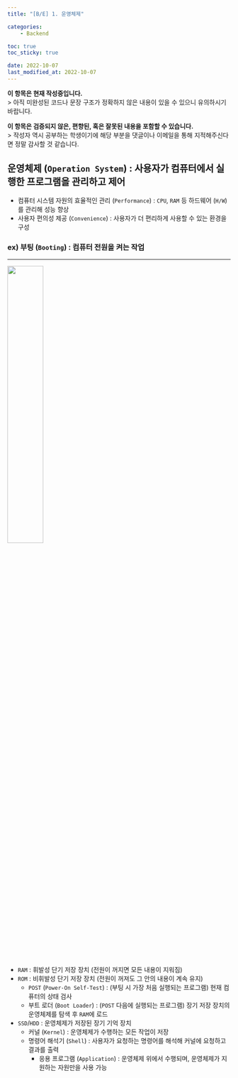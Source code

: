 ```yaml
---
title: "[B/E] 1. 운영체제"

categories:
    - Backend

toc: true
toc_sticky: true

date: 2022-10-07
last_modified_at: 2022-10-07
---
```


<p class="notice--primary"><strong>이 항목은 현재 작성중입니다.</strong><br>> 아직 미완성된 코드나 문장 구조가 정확하지 않은 내용이 있을 수 있으니 유의하시기 바랍니다.</p>

<p class="notice--warning"><strong>이 항목은 검증되지 않은, 편향된, 혹은 잘못된 내용을 포함할 수 있습니다.</strong><br>> 작성자 역시 공부하는 학생이기에 해당 부분을 댓글이나 이메일을 통해 지적해주신다면 정말 감사할 것 같습니다.</p>

## 운영체제 (```Operation System```) : 사용자가 컴퓨터에서 실행한 프로그램을 관리하고 제어
- 컴퓨터 시스템 자원의 효율적인 관리 (```Performance```) : ```CPU```, ```RAM``` 등 하드웨어 (```H/W```)를 관리해 성능 향상
- 사용자 편의성 제공 (```Convenience```) : 사용자가 더 편리하게 사용할 수 있는 환경을 구성

### ex) 부팅 (```Booting```) : 컴퓨터 전원을 켜는 작업
<hr>

<img src="https://i.postimg.cc/hvtnjWL9/os2.png" height="40%" width="40%">

- ```RAM``` : 휘발성 단기 저장 장치 (전원이 꺼지면 모든 내용이 지워짐)
- ```ROM``` : 비휘발성 단기 저장 장치 (전원이 꺼져도 그 안의 내용이 계속 유지)
  - ```POST``` (```Power-On Self-Test```) : (부팅 시 가장 처음 실행되는 프로그램) 현재 컴퓨터의 상태 검사
  - 부트 로더 (```Boot Loader```) : (```POST``` 다음에 실행되는 프로그램) 장기 저장 장치의 운영체제를 탐색 후 ```RAM```에 로드
- ```SSD```/```HDD``` : 운영체제가 저장된 장기 기억 장치
  - 커널 (```Kernel```) : 운영체제가 수행하는 모든 작업이 저장
  - 명령어 해석기 (```Shell```) : 사용자가 요청하는 명령어를 해석해 커널에 요청하고 결과를 출력
    - 응용 프로그램 (```Application```) : 운영체제 위에서 수행되며, 운영체제가 지원하는 자원만을 사용 가능